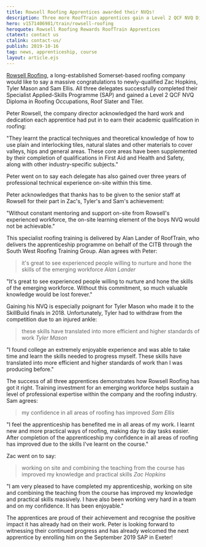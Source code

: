 ```yaml
---
title: Rowsell Roofing Apprentices awarded their NVQs!
description: Three more RoofTrain apprentices gain a Level 2 QCF NVQ Diploma in Roofing.
hero: v1571406981/train/rowsell-roofing
heroquote: Rowsell Roofing Rewards RoofTrain Apprentices
ctatext: contact us
ctalink: contact-us/
publish: 2019-10-16
tag: news, apprenticeship, course
layout: article.ejs
---
```


[Rowsell Roofing](https://www.rowsellroofing.com/), a long-established Somerset-based roofing company would like to say a massive congratulations to newly-qualified Zac Hopkins, Tyler Mason and Sam Ellis. All three delegates successfully completed their Specialist Applied-Skills Programme (SAP) and gained a Level 2 QCF NVQ Diploma in Roofing Occupations, Roof Slater and Tiler.

Peter Rowsell, the company director acknowledged the hard work and dedication each apprentice had put in to earn their academic qualification in roofing:

"They learnt the practical techniques and theoretical knowledge of how to use plain and interlocking tiles, natural slates and other materials to cover valleys, hips and general areas. These core areas have been supplemented by their completion of qualifications in First Aid and Health and Safety, along with other industry-specific subjects."

Peter went on to say each delegate has also gained over three years of professional technical experience on-site within this time.

Peter acknowledges that thanks has to be given to the senior staff at Rowsell for their part in Zac's, Tyler's and Sam's achievement:

"Without constant mentoring and support on-site from Rowsell's experienced workforce, the on-site learning element of the boys NVQ would not be achievable."

This specialist roofing training is delivered by Alan Lander of RoofTrain, who delivers the apprenticeship programme on behalf of the CITB through the South West Roofing Training Group. Alan agrees with Peter:

> it's great to see experienced people willing to nurture and hone the skills of the emerging workforce
<cite>Alan Lander</cite>

"It's great to see experienced people willing to nurture and hone the skills of the emerging workforce. Without this commitment, so much valuable knowledge would be lost forever."

Gaining his NVQ is especially poignant for Tyler Mason who made it to the SkillBuild finals in 2018. Unfortunately, Tyler had to withdraw from the competition due to an injured ankle:

> these skills have translated into more efficient and higher standards of work
<cite>Tyler Mason</cite>

"I found college an extremely enjoyable experience and was able to take time and learn the skills needed to progress myself. These skills have translated into more efficient and higher standards of work than I was producing before."

The success of all three apprentices demonstrates how Rowsell Roofing has got it right. Training investment for an emerging workforce helps sustain a level of professional expertise within the company and the roofing industry. Sam agrees:

> my confidence in all areas of roofing has improved
<cite>Sam Ellis</cite>

"I feel the apprenticeship has benefited me in all areas of my work. I learnt new and more practical ways of roofing, making day to day tasks easier. After completion of the apprenticeship my confidence in all areas of roofing has improved due to the skills I've learnt on the course."

Zac went on to say:

> working on site and combining the teaching from the course has improved my knowledge and practical skills
<cite>Zac Hopkins</cite>

"I am very pleased to have completed my apprenticeship, working on site and combining the teaching from the course has improved my knowledge and practical skills massively. I have also been working very hard in a team and on my confidence. It has been enjoyable."

The apprentices are proud of their achievement and recognise the positive impact it has already had on their work. Peter is looking forward to witnessing their continued progress and has already welcomed the next apprentice by enrolling him on the September 2019 SAP in Exeter!
